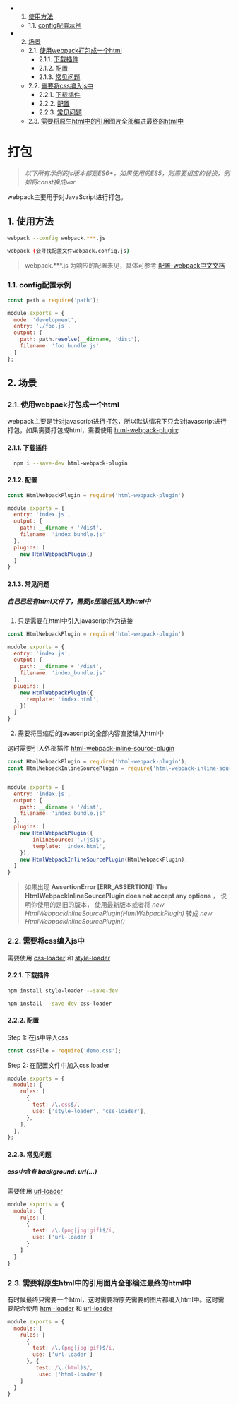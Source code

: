 * 1. [使用方法](#)
	* 1.1. [config配置示例](#config)
* 2. [场景](#-1)
	* 2.1. [使用webpack打包成一个html](#webpackhtml)
		* 2.1.1. [下载插件](#-1)
		* 2.1.2. [配置](#-1)
		* 2.1.3. [常见问题](#-1)
	* 2.2. [需要将css编入js中](#cssjs)
		* 2.2.1. [下载插件](#-1)
		* 2.2.2. [配置](#-1)
		* 2.2.3. [常见问题](#-1)
	* 2.3. [需要将原生html中的引用图片全部编进最终的html中](#htmlhtml)

# 打包

> *以下所有示例的js版本都是ES6+，如果使用的ES5，则需要相应的替换，例如将const换成var*

webpack主要用于对JavaScript进行打包。

##  1. <a name=''></a>使用方法

```sh
webpack --config webpack.***.js

webpack (会寻找配置文件webpack.config.js)
```

> webpack.***.js 为响应的配置未见，具体可参考 [配置-webpack中文文档](https://www.webpackjs.com/concepts/configuration/#%E5%9F%BA%E6%9C%AC%E9%85%8D%E7%BD%AE)

###  1.1. <a name='config'></a>config配置示例

```javascript
const path = require('path');

module.exports = {
  mode: 'development',
  entry: './foo.js',
  output: {
    path: path.resolve(__dirname, 'dist'),
    filename: 'foo.bundle.js'
  }
};
```

##  2. <a name='-1'></a>场景

###  2.1. <a name='webpackhtml'></a>使用webpack打包成一个html

webpack主要是针对javascript进行打包，所以默认情况下只会对javascript进行打包，如果需要打包成html，需要使用 [html-webpack-plugin](https://github.com/jantimon/html-webpack-plugin);

####  2.1.1. <a name='-1'></a>下载插件

```bash
  npm i --save-dev html-webpack-plugin
```

####  2.1.2. <a name='-1'></a>配置

```javascript
const HtmlWebpackPlugin = require('html-webpack-plugin')

module.exports = {
  entry: 'index.js',
  output: {
    path: __dirname + '/dist',
    filename: 'index_bundle.js'
  },
  plugins: [
    new HtmlWebpackPlugin()
  ]
}
```

####  2.1.3. <a name='-1'></a>常见问题

##### 自己已经有html文件了，需要js压缩后插入到html中

1. 只是需要在html中引入javascript作为链接

```javascript
const HtmlWebpackPlugin = require('html-webpack-plugin')

module.exports = {
  entry: 'index.js',
  output: {
    path: __dirname + '/dist',
    filename: 'index_bundle.js'
  },
  plugins: [
    new HtmlWebpackPlugin({
      template: 'index.html',
    })
  ]
}
```

2. 需要将压缩后的javascript的全部内容直接编入html中

这时需要引入外部插件 [html-webpack-inline-source-plugin](https://github.com/DustinJackson/html-webpack-inline-source-plugin)

``` javascript
const HtmlWebpackPlugin = require('html-webpack-plugin');
const HtmlWebpackInlineSourcePlugin = require('html-webpack-inline-source-plugin');


module.exports = {
  entry: 'index.js',
  output: {
    path: __dirname + '/dist',
    filename: 'index_bundle.js'
  },
  plugins: [
    new HtmlWebpackPlugin({
        inlineSource: '.(js)$',
        template: 'index.html',
    }),
    new HtmlWebpackInlineSourcePlugin(HtmlWebpackPlugin),
  ]
}
```

> 如果出现 **AssertionError [ERR_ASSERTION]: The HtmlWebpackInlineSourcePlugin does not accept any options** ， 说明你使用的是旧的版本， 使用最新版本或者将 *new HtmlWebpackInlineSourcePlugin(HtmlWebpackPlugin)* 转成 *new HtmlWebpackInlineSourcePlugin()*

###  2.2. <a name='cssjs'></a>需要将css编入js中

需要使用 [css-loader](https://github.com/webpack-contrib/css-loader)  和 [style-loader](https://github.com/webpack-contrib/style-loader)

####  2.2.1. <a name='-1'></a>下载插件

```bash
npm install style-loader --save-dev

npm install --save-dev css-loader
```

####  2.2.2. <a name='-1'></a>配置

Step 1: 在js中导入css

```javascript
const cssFile = require('demo.css');
```

Step 2: 在配置文件中加入css loader

```javascript
module.exports = {
  module: {
    rules: [
      {
        test: /\.css$/,
        use: ['style-loader', 'css-loader'],
      },
    ],
  },
};
```

####  2.2.3. <a name='-1'></a>常见问题

##### css中含有 *background: url(...)*

需要使用 [url-loader](https://github.com/webpack-contrib/url-loader)

```javascript
module.exports = {
  module: {
    rules: [
      {
        test: /\.(png|jpg|gif)$/i,
        use: ['url-loader']
      }
    ]
  }
}
```

###  2.3. <a name='htmlhtml'></a>需要将原生html中的引用图片全部编进最终的html中

有时候最终只需要一个html，这时需要将原先需要的图片都编入html中。这时需要配合使用 [html-loader](https://github.com/webpack-contrib/html-loader) 和 [url-loader](https://github.com/webpack-contrib/url-loader)

```javascript
module.exports = {
  module: {
    rules: [
      {
        test: /\.(png|jpg|gif)$/i,
        use: ['url-loader']
      }, {
         test: /\.(html)$/,
          use: ['html-loader']
    ]
  }
}
```